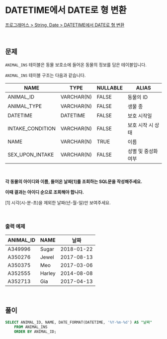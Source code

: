 # DATETIME에서 DATE로 형 변환

[프로그래머스 > String, Date > DATETIME에서 DATE로 형 변환](https://school.programmers.co.kr/learn/courses/30/lessons/59414)

<br/>

## 문제

`ANIMAL_INS` 테이블은 동물 보호소에 들어온 동물의 정보를 담은 테이블입니다.

`ANIMAL_INS` 테이블 구조는 다음과 같습니다.

| NAME                | TYPE       | NULLABLE | ALIAS             |
| ------------------- | ---------- | -------- | ----------------- |
| ANIMAL_ID           | VARCHAR(N) | FALSE    | 동물의 ID          |
| ANIMAL_TYPE         | VARCHAR(N) | FALSE    | 생물 종            |
| DATETIME            | DATETIME   | FALSE    | 보호 시작일         |
| INTAKE_CONDITION    | VARCHAR(N) | FALSE    | 보호 시작 시 상태   |
| NAME                | VARCHAR(N) | TRUE     | 이름               |
| SEX_UPON_INTAKE     | VARCHAR(N) | FALSE    | 성별 및 중성화 여부  |

<br/>

**각 동물의 아이디와 이름, 들어온 날짜[1]를 조회하는 SQL문을 작성해주세요.**

**이때 결과는 아이디 순으로 조회해야 합니다.**

[1] 시각(시-분-초)을 제외한 날짜(년-월-일)만 보여주세요.

<br/>

### 출력 예제

| ANIMAL_ID | NAME   | 날짜       |
| --------- | ------ | ---------- |
| A349996   | Sugar  | 2018-01-22 |
| A350276   | Jewel  | 2017-08-13 |
| A350375   | Meo    | 2017-03-06 |
| A352555   | Harley | 2014-08-08 |
| A352713   | Gia    | 2017-04-13 |

<br/>

## 풀이

```SQL
SELECT ANIMAL_ID, NAME, DATE_FORMAT(DATETIME, '%Y-%m-%d') AS "날짜"
    FROM ANIMAL_INS
    ORDER BY ANIMAL_ID;
```
